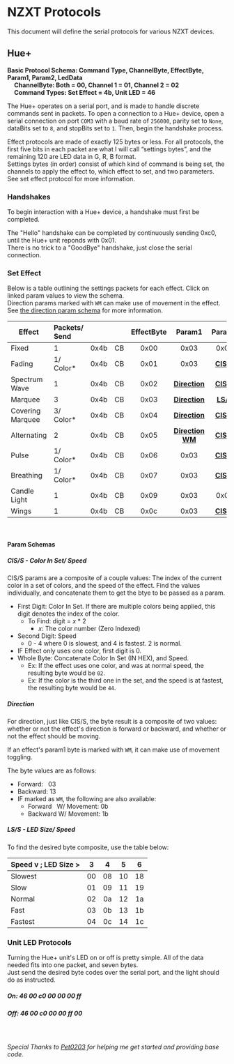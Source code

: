 # NZXT Protocols
This document will define the serial protocols for various NZXT devices.


## Hue+

**Basic Protocol Schema: Command Type, ChannelByte, EffectByte, Param1, Param2, LedData**
<br>&nbsp;&nbsp;&nbsp;&nbsp;**ChannelByte: Both = 00, Channel 1 = 01, Channel 2 = 02**
<br>&nbsp;&nbsp;&nbsp;&nbsp;**Command Types: Set Effect = 4b, Unit LED = 46**

The Hue+ operates on a serial port, and is made to handle discrete commands sent in packets.
To open a connection to a Hue+ device, open a serial connection on port `COM3` with a baud rate of `256000`, parity set to `None`, dataBits set to `8`, and stopBits set to `1`. Then, begin the handshake process.

Effect protocols are made of exactly 125 bytes or less. For all protocols, the first five bits in each packet are what I will call “settings bytes”, and the remaining 120 are LED data in G, R, B format. 
<br>Settings bytes (in order) consist of which kind of command is being set, the channels to apply the effect to, which effect to set, and two parameters. See set effect protocol for more information.


### Handshakes
To begin interaction with a Hue+ device, a handshake must first be completed.

The "Hello" handshake can be completed by continuously sending 0xc0, until the 
Hue+ unit reponds with 0x01.
<br>There is no trick to a "GoodBye" handshake, just close the serial connection.

### Set Effect 

Below is a table outlining the settings packets for each effect. Click on linked param values to view the schema.
<br>Direction params marked with `WM` can make use of movement in the effect. See [the direction param schema][0] for more information.

| Effect           | Packets/ Send |       |      | EffectByte | Param1                | Param2     |
| -------------    |:--------------| -----:|------|:----------:|:------:               |:-:         |
| Fixed            | 1             |  0x4b | CB   | 0x00       | 0x03                  | 0x02       |
| Fading           | 1/ Color*     |  0x4b | CB   | 0x01       | 0x03                  | [**CIS/S**][1] |
| Spectrum Wave    | 1             |  0x4b | CB   | 0x02       | [**Direction**][0]    | [**CIS/S**][1] |
| Marquee          | 3             |  0x4b | CB   | 0x03       | [**Direction**][0]    | [**LS/S**][2]  |
| Covering Marquee | 3/ Color*     |  0x4b | CB   | 0x04       | [**Direction**][0]    | [**CIS/S**][1] |
| Alternating      | 2             |  0x4b | CB   | 0x05       | [**Direction WM**][0] | [**CIS/S**][1] |
| Pulse            | 1/ Color*     |  0x4b | CB   | 0x06       | 0x03                  | [**CIS/S**][1] |
| Breathing        | 1/ Color*     |  0x4b | CB   | 0x07       | 0x03                  | [**CIS/S**][1] |
| Candle Light     | 1             |  0x4b | CB   | 0x09       | 0x03                  | 0x02           |
| Wings            | 1             |  0x4b | CB   | 0x0c       | 0x03                  | [**CIS/S**][1] |

<br>

#### Param Schemas
##### CIS/S - Color In Set/ Speed
CIS/S params are a composite of a couple values: The index of the current color in a set of colors, and the speed of the effect.
Find the values individually, and concatenate them to get the btye to be passed as a param.
 - First Digit: Color In Set. If there are multiple colors being applied, this digit denotes the index of the color.
    - To Find: digit = *x* * 2
        - *x*: The color number (Zero Indexed)
 - Second Digit: Speed
   - 0 - 4 where 0 is slowest, and 4 is fastest. 2 is normal.
 - IF Effect only uses one color, first digit is 0.
 - Whole Byte: Concatenate Color In Set (IN HEX), and Speed.
   - Ex: If the effect uses one color, and was at normal speed, the resulting byte would be `02`.
   - Ex: If the color is the third one in the set, and the speed is at fastest, the resulting byte would be `44`.

##### Direction
For direction, just like CIS/S, the byte result is a composite of two values: 
whether or not the effect's direction is forward or backward, and whether or not the effect should be moving.

If an effect's param1 byte is marked with `WM`, it can make use of movement toggling.

The byte values are as follows:
 - Forward: &nbsp;&nbsp;03
 - Backward:  13
 - IF marked as `WM`, the following are also available:
   - Forward &nbsp;&nbsp;W/ Movement: 0b
   - Backward W/ Movement: 1b


##### LS/S - LED Size/ Speed
To find the desired byte composite, use the table below:

| Speed v ; LED Size > | 3   | 4   | 5   | 6   |
| :------------------- | :-: | :-: | :-: | :-: |
| Slowest              | 00  | 08  | 10  | 18  |
| Slow                 | 01  | 09  | 11  | 19  |
| Normal               | 02  | 0a  | 12  | 1a  |
| Fast                 | 03  | 0b  | 13  | 1b  |
| Fastest              | 04  | 0c  | 14  | 1c  |


### Unit LED Protocols
Turning the Hue+ unit's LED on or off is pretty simple. All of the data needed fits into one packet, and seven bytes.
<br> Just send the desired byte codes over the serial port, and the light should do as instructed.

##### On: 46 00 c0 00 00 00 ff
##### Off: 46 00 c0 00 00 ff 00

<br>

###### Special Thanks to [Pet0203][4] for helping me get started and providing base code.

[0]: https://github.com/akmadian/NZXTSharp/blob/master/Docs/protocol.md#direction
[1]: https://github.com/akmadian/NZXTSharp/blob/master/Docs/protocol.md#ciss---color-in-set-speed
[2]: https://github.com/akmadian/NZXTSharp/blob/master/Docs/protocol.md#lss---led-size-speed
[3]: https://github.com/akmadian/NZXTSharp/blob/master/Docs/protocol.md#handshakes
[4]: https://github.com/Pet0203







